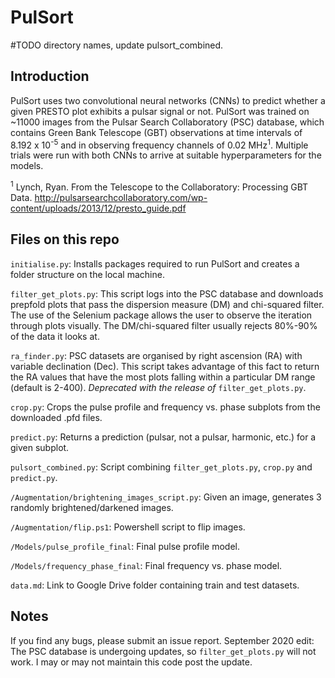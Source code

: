 # PulSort
#TODO directory names, update pulsort_combined.

## Introduction
PulSort uses two convolutional neural networks (CNNs) to predict whether a given PRESTO plot exhibits a pulsar signal or not. PulSort was trained on ~11000 images from the Pulsar Search Collaboratory (PSC) database, which contains Green Bank Telescope (GBT) observations at time intervals of 8.192 x 10<sup>-5</sup> and in observing frequency channels of 0.02 MHz<sup>1</sup>. Multiple trials were run with both CNNs to arrive at suitable hyperparameters for the models. 

<sup>1</sup> Lynch, Ryan. From the Telescope to the Collaboratory: Processing GBT Data. http://pulsarsearchcollaboratory.com/wp-content/uploads/2013/12/presto_guide.pdf

## Files on this repo
``initialise.py``: Installs packages required to run PulSort and creates a folder structure on the local machine.

``filter_get_plots.py``: This script logs into the PSC database and downloads prepfold plots that pass the dispersion measure (DM) and chi-squared filter. The use of the Selenium package allows the user to observe the iteration through plots visually. The DM/chi-squared filter usually rejects 80%-90% of the data it looks at.

``ra_finder.py``: PSC datasets are organised by right ascension (RA) with variable declination (Dec). This script takes advantage of this fact to return the RA values that have the most plots falling within a particular DM range (default is 2-400). *Deprecated with the release of* ``filter_get_plots.py``.

``crop.py``: Crops the pulse profile and frequency vs. phase subplots from the downloaded .pfd files.

``predict.py``: Returns a prediction (pulsar, not a pulsar, harmonic, etc.) for a given subplot. 

``pulsort_combined.py``: Script combining ``filter_get_plots.py``, ``crop.py`` and ``predict.py``. 

``/Augmentation/brightening_images_script.py``: Given an image, generates 3 randomly brightened/darkened images.

``/Augmentation/flip.ps1``: Powershell script to flip images. 

``/Models/pulse_profile_final``: Final pulse profile model.

``/Models/frequency_phase_final``: Final frequency vs. phase model.

``data.md``: Link to Google Drive folder containing train and test datasets.

## Notes
If you find any bugs, please submit an issue report.
September 2020 edit: The PSC database is undergoing updates, so ``filter_get_plots.py`` will not work. I may or may not maintain this code post the update.
